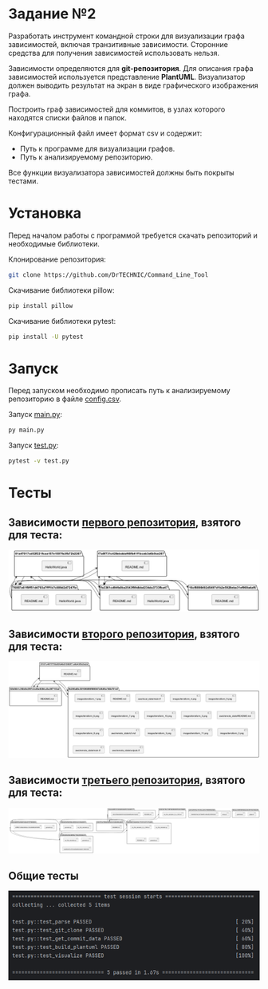 # **Задание №2**
Разработать инструмент командной строки для визуализации графа зависимостей, включая транзитивные зависимости. Сторонние средства для получения зависимостей использовать нельзя.

Зависимости определяются для **git-репозитория**. Для описания графа зависимостей используется представление **PlantUML**. Визуализатор должен выводить результат на экран в виде графического изображения графа.

Построить граф зависимостей для коммитов, в узлах которого находятся списки файлов и папок.

Конфигурационный файл имеет формат csv и содержит:
- Путь к программе для визуализации графов.
- Путь к анализируемому репозиторию.

Все функции визуализатора зависимостей должны быть покрыты тестами.
# Установка
Перед началом работы с программой требуется скачать репозиторий и необходимые библиотеки.

Клонирование репозитория:
```Bash
git clone https://github.com/DrTECHNIC/Command_Line_Tool
```
Скачивание библиотеки pillow:
```Bash
pip install pillow
```
Скачивание библиотеки pytest:
```Bash
pip install -U pytest
```
# Запуск
Перед запуском необходимо прописать путь к анализируемому репозиторию в файле [config.csv](https://github.com/DrTECHNIC/Command_Line_Tool/blob/main/config.csv).

Запуск [main.py](https://github.com/DrTECHNIC/Command_Line_Tool/blob/main/main.py):
```Bash
py main.py
```
Запуск [test.py](https://github.com/DrTECHNIC/Command_Line_Tool/blob/main/test.py):
```Bash
pytest -v test.py
```
# Тесты
## Зависимости [первого репозитория](https://github.com/kriru/firstJava), взятого для теста:
![](https://github.com/DrTECHNIC/Command_Line_Tool/blob/main/test_1.png)
## Зависимости [второго репозитория](https://github.com/iam-veeramalla/write_your_first_terraform_project), взятого для теста:
![](https://github.com/DrTECHNIC/Command_Line_Tool/blob/main/test_2.png)
## Зависимости [третьего репозитория](https://github.com/AceLewis/my_first_calculator.py), взятого для теста:
![](https://github.com/DrTECHNIC/Command_Line_Tool/blob/main/test_3.png)
## Общие тесты
![](https://github.com/DrTECHNIC/Command_Line_Tool/blob/main/pytest.png)
